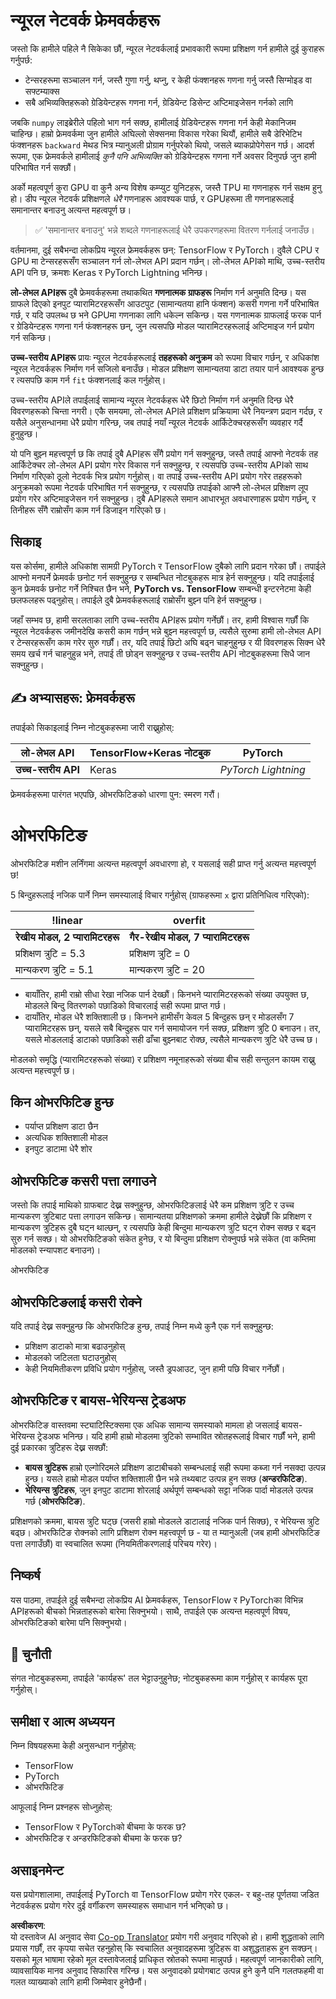 <!--
CO_OP_TRANSLATOR_METADATA:
{
  "original_hash": "b5466bcedc3c75aa35476270362f626a",
  "translation_date": "2025-05-20T01:55:08+00:00",
  "source_file": "15-rag-and-vector-databases/data/frameworks.md",
  "language_code": "ne"
}
-->
# न्यूरल नेटवर्क फ्रेमवर्कहरू

जस्तो कि हामीले पहिले नै सिकेका छौं, न्यूरल नेटवर्कलाई प्रभावकारी रूपमा प्रशिक्षण गर्न हामीले दुई कुराहरू गर्नुपर्छ:

* टेन्सरहरूमा सञ्चालन गर्न, जस्तै गुणा गर्नु, थप्नु, र केही फंक्शनहरू गणना गर्नु जस्तै सिग्मोइड वा सफ्टम्याक्स
* सबै अभिव्यक्तिहरूको ग्रेडियेन्टहरू गणना गर्न, ग्रेडियेन्ट डिसेन्ट अप्टिमाइजेसन गर्नको लागि

जबकि `numpy` लाइब्रेरीले पहिलो भाग गर्न सक्छ, हामीलाई ग्रेडियेन्टहरू गणना गर्न केही मेकानिजम चाहिन्छ। हाम्रो फ्रेमवर्कमा जुन हामीले अघिल्लो सेक्सनमा विकास गरेका थियौं, हामीले सबै डेरिभेटिभ फंक्शनहरू `backward` मेथड भित्र म्यानुअली प्रोग्राम गर्नुपरेको थियो, जसले ब्याकप्रोपेगेसन गर्छ। आदर्श रूपमा, एक फ्रेमवर्कले हामीलाई *कुनै पनि अभिव्यक्ति* को ग्रेडियेन्टहरू गणना गर्ने अवसर दिनुपर्छ जुन हामी परिभाषित गर्न सक्छौं।

अर्को महत्वपूर्ण कुरा GPU वा कुनै अन्य विशेष कम्प्युट युनिटहरू, जस्तै TPU मा गणनाहरू गर्न सक्षम हुनु हो। डीप न्यूरल नेटवर्क प्रशिक्षणले *धेरै* गणनाहरू आवश्यक पार्छ, र GPUहरूमा ती गणनाहरूलाई समानान्तर बनाउनु अत्यन्त महत्वपूर्ण छ।

> ✅ 'समानान्तर बनाउनु' भन्ने शब्दले गणनाहरूलाई धेरै उपकरणहरूमा वितरण गर्नलाई जनाउँछ।

वर्तमानमा, दुई सबैभन्दा लोकप्रिय न्यूरल फ्रेमवर्कहरू छन्: TensorFlow र PyTorch। दुवैले CPU र GPU मा टेन्सरहरूसँग सञ्चालन गर्न लो-लेभल API प्रदान गर्छन्। लो-लेभल APIको माथि, उच्च-स्तरीय API पनि छ, क्रमशः Keras र PyTorch Lightning भनिन्छ।

**लो-लेभल APIहरू** दुबै फ्रेमवर्कहरूमा तथाकथित **गणनात्मक ग्राफहरू** निर्माण गर्न अनुमति दिन्छ। यस ग्राफले दिएको इनपुट प्यारामिटरहरूसँग आउटपुट (सामान्यतया हानि फंक्शन) कसरी गणना गर्ने परिभाषित गर्छ, र यदि उपलब्ध छ भने GPUमा गणनाका लागि धकेल्न सकिन्छ। यस गणनात्मक ग्राफलाई फरक पार्न र ग्रेडियेन्टहरू गणना गर्न फंक्शनहरू छन्, जुन त्यसपछि मोडल प्यारामिटरहरूलाई अप्टिमाइज गर्न प्रयोग गर्न सकिन्छ।

**उच्च-स्तरीय APIहरू** प्रायः न्यूरल नेटवर्कहरूलाई **तहहरूको अनुक्रम** को रूपमा विचार गर्छन्, र अधिकांश न्यूरल नेटवर्कहरू निर्माण गर्न सजिलो बनाउँछ। मोडल प्रशिक्षण सामान्यतया डाटा तयार पार्न आवश्यक हुन्छ र त्यसपछि काम गर्न `fit` फंक्शनलाई कल गर्नुहोस्।

उच्च-स्तरीय APIले तपाईलाई सामान्य न्यूरल नेटवर्कहरू धेरै छिटो निर्माण गर्न अनुमति दिन्छ धेरै विवरणहरूको चिन्ता नगरी। एकै समयमा, लो-लेभल APIले प्रशिक्षण प्रक्रियामा धेरै नियन्त्रण प्रदान गर्दछ, र यसैले अनुसन्धानमा धेरै प्रयोग गरिन्छ, जब तपाई नयाँ न्यूरल नेटवर्क आर्किटेक्चरहरूसँग व्यवहार गर्दै हुनुहुन्छ।

यो पनि बुझ्न महत्त्वपूर्ण छ कि तपाई दुबै APIहरू सँगै प्रयोग गर्न सक्नुहुन्छ, जस्तै तपाई आफ्नो नेटवर्क तह आर्किटेक्चर लो-लेभल API प्रयोग गरेर विकास गर्न सक्नुहुन्छ, र त्यसपछि उच्च-स्तरीय APIको साथ निर्माण गरिएको ठूलो नेटवर्क भित्र प्रयोग गर्नुहोस्। वा तपाई उच्च-स्तरीय API प्रयोग गरेर तहहरूको अनुक्रमको रूपमा नेटवर्क परिभाषित गर्न सक्नुहुन्छ, र त्यसपछि तपाईको आफ्नै लो-लेभल प्रशिक्षण लूप प्रयोग गरेर अप्टिमाइजेसन गर्न सक्नुहुन्छ। दुबै APIहरूले समान आधारभूत अवधारणाहरू प्रयोग गर्छन्, र तिनीहरू सँगै राम्रोसँग काम गर्न डिजाइन गरिएको छ।

## सिकाइ

यस कोर्समा, हामीले अधिकांश सामग्री PyTorch र TensorFlow दुबैको लागि प्रदान गरेका छौं। तपाईले आफ्नो मनपर्ने फ्रेमवर्क छनोट गर्न सक्नुहुन्छ र सम्बन्धित नोटबुकहरू मात्र हेर्न सक्नुहुन्छ। यदि तपाईलाई कुन फ्रेमवर्क छनोट गर्ने निश्चित छैन भने, **PyTorch vs. TensorFlow** सम्बन्धी इन्टरनेटमा केही छलफलहरू पढ्नुहोस्। तपाईले दुबै फ्रेमवर्कहरूलाई राम्रोसँग बुझ्न पनि हेर्न सक्नुहुन्छ।

जहाँ सम्भव छ, हामी सरलताका लागि उच्च-स्तरीय APIहरू प्रयोग गर्नेछौं। तर, हामी विश्वास गर्छौं कि न्यूरल नेटवर्कहरू जमीनदेखि कसरी काम गर्छन् भन्ने बुझ्न महत्त्वपूर्ण छ, त्यसैले सुरुमा हामी लो-लेभल API र टेन्सरहरूसँग काम गरेर सुरु गर्छौं। तर, यदि तपाई छिटो अघि बढ्न चाहनुहुन्छ र यी विवरणहरू सिक्न धेरै समय खर्च गर्न चाहनुहुन्न भने, तपाई ती छोड्न सक्नुहुन्छ र उच्च-स्तरीय API नोटबुकहरूमा सिधै जान सक्नुहुन्छ।

## ✍️ अभ्यासहरू: फ्रेमवर्कहरू

तपाईको सिकाइलाई निम्न नोटबुकहरूमा जारी राख्नुहोस्:

**लो-लेभल API** | TensorFlow+Keras नोटबुक | PyTorch
-----------------|-------------------------------------|-------------------------------
**उच्च-स्तरीय API** | Keras | *PyTorch Lightning*

फ्रेमवर्कहरूमा पारंगत भएपछि, ओभरफिटिङको धारणा पुन: स्मरण गरौं।

# ओभरफिटिङ

ओभरफिटिङ मशीन लर्निंगमा अत्यन्त महत्वपूर्ण अवधारणा हो, र यसलाई सही प्राप्त गर्नु अत्यन्त महत्त्वपूर्ण छ!

5 बिन्दुहरूलाई नजिक पार्ने निम्न समस्यालाई विचार गर्नुहोस् (ग्राफहरूमा `x` द्वारा प्रतिनिधित्व गरिएको):

!linear | overfit
-------------------------|--------------------------
**रेखीय मोडल, 2 प्यारामिटरहरू** | **गैर-रेखीय मोडल, 7 प्यारामिटरहरू**
प्रशिक्षण त्रुटि = 5.3 | प्रशिक्षण त्रुटि = 0
मान्यकरण त्रुटि = 5.1 | मान्यकरण त्रुटि = 20

* बायाँतिर, हामी राम्रो सीधा रेखा नजिक पार्न देख्छौं। किनभने प्यारामिटरहरूको संख्या उपयुक्त छ, मोडलले बिन्दु वितरणको पछाडिको विचारलाई सही रूपमा प्राप्त गर्छ।
* दायाँतिर, मोडल धेरै शक्तिशाली छ। किनभने हामीसँग केवल 5 बिन्दुहरू छन् र मोडलसँग 7 प्यारामिटरहरू छन्, यसले सबै बिन्दुहरू पार गर्न समायोजन गर्न सक्छ, प्रशिक्षण त्रुटि 0 बनाउन। तर, यसले मोडललाई डाटाको पछाडिको सही ढाँचा बुझ्नबाट रोक्छ, त्यसैले मान्यकरण त्रुटि धेरै उच्च छ।

मोडलको समृद्धि (प्यारामिटरहरूको संख्या) र प्रशिक्षण नमूनाहरूको संख्या बीच सही सन्तुलन कायम राख्नु अत्यन्त महत्त्वपूर्ण छ।

## किन ओभरफिटिङ हुन्छ

  * पर्याप्त प्रशिक्षण डाटा छैन
  * अत्यधिक शक्तिशाली मोडल
  * इनपुट डाटामा धेरै शोर

## ओभरफिटिङ कसरी पत्ता लगाउने

जस्तो कि तपाई माथिको ग्राफबाट देख्न सक्नुहुन्छ, ओभरफिटिङलाई धेरै कम प्रशिक्षण त्रुटि र उच्च मान्यकरण त्रुटिबाट पत्ता लगाउन सकिन्छ। सामान्यतया प्रशिक्षणको क्रममा हामीले देख्नेछौं कि प्रशिक्षण र मान्यकरण त्रुटिहरू दुबै घट्न थाल्छन्, र त्यसपछि केही बिन्दुमा मान्यकरण त्रुटि घट्न रोक्न सक्छ र बढ्न सुरु गर्न सक्छ। यो ओभरफिटिङको संकेत हुनेछ, र यो बिन्दुमा प्रशिक्षण रोक्नुपर्छ भन्ने संकेत (वा कम्तिमा मोडलको स्न्यापशट बनाउन)।

ओभरफिटिङ

## ओभरफिटिङलाई कसरी रोक्ने

यदि तपाई देख्न सक्नुहुन्छ कि ओभरफिटिङ हुन्छ, तपाई निम्न मध्ये कुनै एक गर्न सक्नुहुन्छ:

 * प्रशिक्षण डाटाको मात्रा बढाउनुहोस्
 * मोडलको जटिलता घटाउनुहोस्
 * केही नियमितीकरण प्रविधि प्रयोग गर्नुहोस्, जस्तै ड्रपआउट, जुन हामी पछि विचार गर्नेछौं।

## ओभरफिटिङ र बायस-भेरियन्स ट्रेडअफ

ओभरफिटिङ वास्तवमा स्ट्याटिस्टिक्समा एक अधिक सामान्य समस्याको मामला हो जसलाई बायस-भेरियन्स ट्रेडअफ भनिन्छ। यदि हामी हाम्रो मोडलमा त्रुटिको सम्भावित स्रोतहरूलाई विचार गर्छौं भने, हामी दुई प्रकारका त्रुटिहरू देख्न सक्छौं:

* **बायस त्रुटिहरू** हाम्रो एल्गोरिदमले प्रशिक्षण डाटाबीचको सम्बन्धलाई सही रूपमा कब्जा गर्न नसक्दा उत्पन्न हुन्छ। यसले हाम्रो मोडल पर्याप्त शक्तिशाली छैन भन्ने तथ्यबाट उत्पन्न हुन सक्छ (**अन्डरफिटिङ**).
* **भेरियन्स त्रुटिहरू**, जुन इनपुट डाटामा शोरलाई अर्थपूर्ण सम्बन्धको सट्टा नजिक पार्दा मोडलले उत्पन्न गर्छ (**ओभरफिटिङ**).

प्रशिक्षणको क्रममा, बायस त्रुटि घट्छ (जसरी हाम्रो मोडलले डाटालाई नजिक पार्न सिक्छ), र भेरियन्स त्रुटि बढ्छ। ओभरफिटिङ रोक्नको लागि प्रशिक्षण रोक्न महत्त्वपूर्ण छ - या त म्यानुअली (जब हामी ओभरफिटिङ पत्ता लगाउँछौं) वा स्वचालित रूपमा (नियमितीकरणलाई परिचय गरेर)।

## निष्कर्ष

यस पाठमा, तपाईले दुई सबैभन्दा लोकप्रिय AI फ्रेमवर्कहरू, TensorFlow र PyTorchका विभिन्न APIहरूको बीचको भिन्नताहरूको बारेमा सिक्नुभयो। साथै, तपाईले एक अत्यन्त महत्वपूर्ण विषय, ओभरफिटिङको बारेमा पनि सिक्नुभयो।

## 🚀 चुनौती

संगत नोटबुकहरूमा, तपाईले 'कार्यहरू' तल भेट्टाउनुहुनेछ; नोटबुकहरूमा काम गर्नुहोस् र कार्यहरू पूरा गर्नुहोस्।

## समीक्षा र आत्म अध्ययन

निम्न विषयहरूमा केही अनुसन्धान गर्नुहोस्:

- TensorFlow
- PyTorch
- ओभरफिटिङ

आफूलाई निम्न प्रश्नहरू सोध्नुहोस्:

- TensorFlow र PyTorchको बीचमा के फरक छ?
- ओभरफिटिङ र अन्डरफिटिङको बीचमा के फरक छ?

## असाइनमेन्ट

यस प्रयोगशालामा, तपाईलाई PyTorch वा TensorFlow प्रयोग गरेर एकल- र बहु-तह पूर्णतया जडित नेटवर्कहरू प्रयोग गरेर दुई वर्गीकरण समस्याहरू समाधान गर्न भनिएको छ।

**अस्वीकरण**:  
यो दस्तावेज AI अनुवाद सेवा [Co-op Translator](https://github.com/Azure/co-op-translator) प्रयोग गरी अनुवाद गरिएको हो। हामी शुद्धताको लागि प्रयास गर्छौं, तर कृपया सचेत रहनुहोस् कि स्वचालित अनुवादहरूमा त्रुटिहरू वा अशुद्धताहरू हुन सक्छन्। यसको मूल भाषामा रहेको मूल दस्तावेजलाई प्राधिकृत स्रोतको रूपमा मान्नुपर्छ। महत्वपूर्ण जानकारीको लागि, व्यावसायिक मानव अनुवाद सिफारिस गरिन्छ। यस अनुवादको प्रयोगबाट उत्पन्न हुने कुनै पनि गलतफहमी वा गलत व्याख्याको लागि हामी जिम्मेवार हुनेछैनौं।